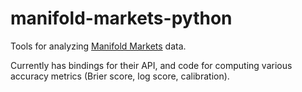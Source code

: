 # manifold-markets-python
Tools for analyzing [Manifold Markets](https://manifold.markets/home) data.

Currently has bindings for their API, and code for computing various accuracy metrics (Brier score, log score, calibration).
